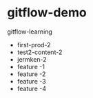 # gitflow-demo
gitflow-learning

* first-prod-2
* test2-content-2
* jermken-2
* feature -1
* feature -2
* feature -3
* feature -4